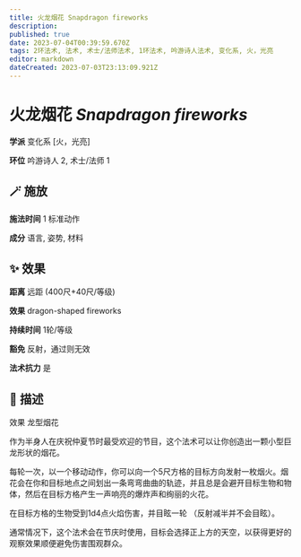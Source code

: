 ```yaml
---
title: 火龙烟花 Snapdragon fireworks
description: 
published: true
date: 2023-07-04T00:39:59.670Z
tags: 2环法术, 法术, 术士/法师法术, 1环法术, 吟游诗人法术, 变化系, 火，光亮
editor: markdown
dateCreated: 2023-07-03T23:13:09.921Z
---
```


# **火龙烟花** *Snapdragon fireworks*

**学派** 变化系 \[火，光亮\] 

**环位** 吟游诗人 2, 术士/法师 1

## 🪄 施放

**施法时间** 1 标准动作

**成分** 语言, 姿势, 材料

## ✨ 效果  

**距离** 远距 (400尺+40尺/等级) 

**效果** dragon-shaped fireworks 

**持续时间** 1轮/等级 

**豁免** 反射，通过则无效

**法术抗力** 是

## 📖 描述

效果          龙型烟花

作为半身人在庆祝仲夏节时最受欢迎的节目，这个法术可以让你创造出一颗小型巨龙形状的烟花。

每轮一次，以一个移动动作，你可以向一个5尺方格的目标方向发射一枚烟火。烟花会在你和目标地点之间划出一条弯弯曲曲的轨迹，并且总是会避开目标生物和物体，然后在目标方格产生一声响亮的爆炸声和绚丽的火花。

在目标方格的生物受到1d4点火焰伤害，并目眩一轮 （反射减半并不会目眩）。

通常情况下，这个法术会在节庆时使用，目标会选择正上方的天空，以获得更好的观察效果顺便避免伤害围观群众。
    
